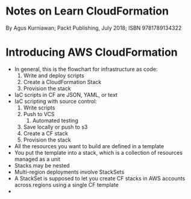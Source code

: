 # Notes on Learn CloudFormation

By Agus Kurniawan; Packt Publishing, July 2018; ISBN 9781789134322

# Introducing AWS CloudFormation

* In general, this is the flowchart for infrastructure as code:
    1. Write and deploy scripts
    1. Create a CloudFormation Stack
    1. Provision the stack
* IaC scripts in CF are JSON, YAML, or text
* IaC scripting with source control:
    1. Write scripts
    1. Push to VCS
        1. Automated testing
    1. Save locally or push to s3
    1. Create a CF stack
    1. Provision the stack
* All the resources you want to build are defined in a template
* You put the template into a stack, which is a collection of resources managed as a unit
* Stacks may be nested
* Multi-region deployments involve StackSets
* A StackSet is supposed to let you create CF stacks in AWS accounts across regions using a single CF template
* 
